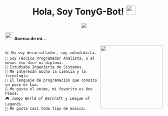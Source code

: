<h1 align = "center"> 
Hola, Soy TonyG-Bot! 
 <img src = "https://media.giphy.com/media/hvRJCLFzcasrR4ia7z/giphy.gif" width = "30">
</h1>

<p align = "center">
<a href = "https://github.com/DenverCoder1/readme-typing-svg">
<img src = "https://readme-typing-svg.herokuapp.com?lines=Autodidacta...;Entusiasta...;Siempre%20aprendiendo%20cosas%20nuevas.&center=true&width=380&height=45"></a>
</p>

<picture><img src = "https://github.com/7oSkaaa/7oSkaaa/blob/main/Images/about_me.gif?raw=true" width = 25px></picture> **Acerca de mí...**

<img align = "right" src = "https://github.com/TonyG-Bot/TonyG-Bot/blob/main/imgbin_23d8a34fd67a668436624e63a5acea56.png" width = "200"/>

```

💻 No soy desarrollador, soy autodidacta.
👻 Soy Técnico Programador Analista, o al menos eso dice mi diploma.
🔭 Estudiaba Ingeniería de Sistemas.
📝 Me interesan mucho la ciencia y la tecnología.
🌟 El lenguaje de programación que conozco un poco es Lua.
🍥 Me gusta el anime, mi favorito es One Piece.
🎮 Juego World of Warcraft y League of Legends.
🎵 Me gusta casi todo tipo de música.

```
